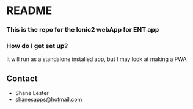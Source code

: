 # README #

### This is the  repo for the Ionic2 webApp for ENT app

### How do I get set up?

It will run as a standalone installed app, but I may look at making a PWA

## Contact
* Shane Lester
* shanesapps@hotmail.com
